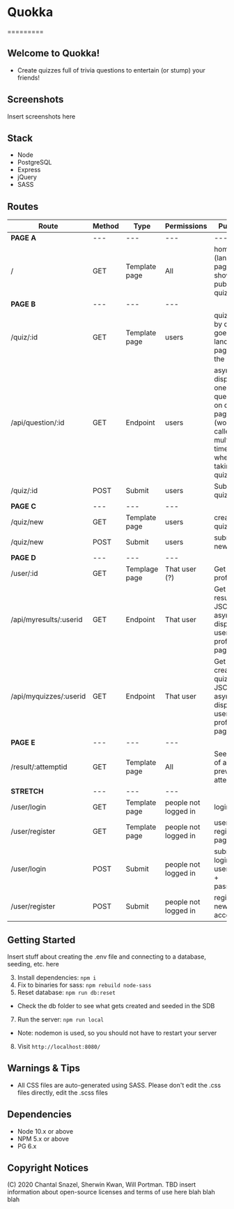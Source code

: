 # Quokka
=========

## Welcome to Quokka!

* Create quizzes full of trivia questions to entertain (or stump) your friends!

## Screenshots

Insert screenshots here

## Stack

* Node
* PostgreSQL
* Express
* jQuery
* SASS

## Routes

Route | Method | Type | Permissions |  Purpose
---|---|---|---|---
**PAGE A** | --- | --- | ---|---
/ | GET | Template page | All | homepage (landing page showing all public quizzes)
**PAGE B** | --- | --- | ---
/quiz/:id | GET | Template page | users | quiz page, by default goes to landing page for the quiz
/api/question/:id | GET | Endpoint | users | async displays one question on quiz page (would be called multiple times when taking a quiz)
/quiz/:id | POST | Submit | users | Submit a quiz
**PAGE C** | --- | --- | ---
/quiz/new | GET | Template page | users | create new quiz page
/quiz/new | POST | Submit | users | submit a new quiz
**PAGE D** | --- | --- | ---
/user/:id | GET | Templage page | That user (?) | Get user profile
/api/myresults/:userid | GET | Endpoint | That user | Get user's results as JSON, to async display on user profile page
/api/myquizzes/:userid | GET | Endpoint | That user | Get user's created quizzes as JSON, to async display on user profile page
**PAGE E** | --- | --- | ---
/result/:attemptid | GET | Template page | All | See results of a previous attempt
**STRETCH** | --- | --- | ---
/user/login | GET | Template page | people not logged in | login page
/user/register | GET | Template page | people not logged in | user registration page
/user/login | POST | Submit | people not logged in | submit login username + password
/user/register | POST | Submit | people not logged in | register new account



## Getting Started

Insert stuff about creating the .env file and connecting to a database, seeding, etc. here

3. Install dependencies: `npm i`
4. Fix to binaries for sass: `npm rebuild node-sass`
5. Reset database: `npm run db:reset`
  - Check the db folder to see what gets created and seeded in the SDB
7. Run the server: `npm run local`
  - Note: nodemon is used, so you should not have to restart your server
8. Visit `http://localhost:8080/`

## Warnings & Tips

- All CSS files are auto-generated using SASS. Please don't edit the .css files directly, edit the .scss files

## Dependencies

- Node 10.x or above
- NPM 5.x or above
- PG 6.x

## Copyright Notices

(C) 2020 Chantal Snazel, Sherwin Kwan, Will Portman. TBD insert information about open-source licenses and terms of use here blah blah blah
